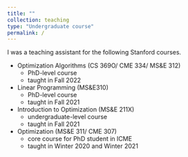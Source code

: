 ```yaml
---
title: ""
collection: teaching
type: "Undergraduate course"
permalink: /
---
```


I was a teaching assistant for the following Stanford courses.

- Optimization Algorithms (CS 369O/ CME 334/ MS\&E 312)  
  * PhD-level course
  * taught in Fall 2022
- Linear Programming (MS\&E310)
  * PhD-level course
  * taught in Fall 2021
- Introduction to Optimization (MS\&E 211X)
  * undergraduate-level course
  * taught in Fall 2021
- Optimization (MS\&E 311/ CME 307)
  * core course for PhD student in ICME
  * taught in Winter 2020 and Winter 2021

